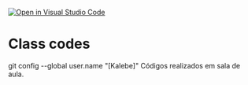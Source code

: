 [![Open in Visual Studio Code](https://classroom.github.com/assets/open-in-vscode-f059dc9a6f8d3a56e377f745f24479a46679e63a5d9fe6f495e02850cd0d8118.svg)](https://classroom.github.com/online_ide?assignment_repo_id=5445756&assignment_repo_type=AssignmentRepo)
# Class codes
git config --global user.name "[Kalebe]"
Códigos realizados em sala de aula.
